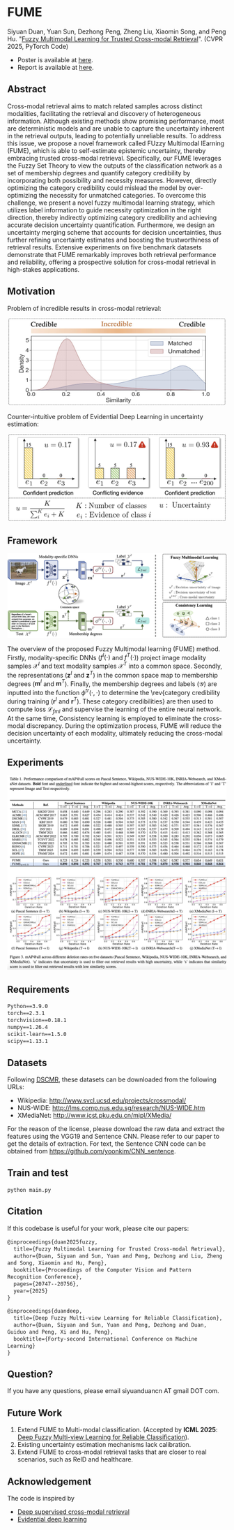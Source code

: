 # FUME

Siyuan Duan, Yuan Sun, Dezhong Peng, Zheng Liu, Xiaomin Song, and Peng Hu. "[Fuzzy Multimodal Learning for Trusted Cross-modal Retrieval](https://openaccess.thecvf.com/content/CVPR2025/papers/Duan_Fuzzy_Multimodal_Learning_for_Trusted_Cross-modal_Retrieval_CVPR_2025_paper.pdf)". (CVPR 2025, PyTorch Code)

- Poster is available at [here](https://github.com/siyuancncd/FUME/blob/main/FUME_poster.png).
- Report is available at [here](https://mp.weixin.qq.com/s/LIOjHJ1n7C5hXJcEH8_81A).

## Abstract

Cross-modal retrieval aims to match related samples across distinct modalities, facilitating the retrieval and discovery of heterogeneous information. Although existing methods show promising performance, most are deterministic models and are unable to capture the uncertainty inherent in the retrieval outputs, leading to potentially unreliable results. To address this issue, we propose a novel framework called FUzzy Multimodal lEarning (FUME), which is able to self-estimate epistemic uncertainty, thereby embracing trusted cross-modal retrieval. Specifically, our FUME leverages the Fuzzy Set Theory to view the outputs of the classification network as a set of membership degrees and quantify category credibility by incorporating both possibility and necessity measures. However, directly optimizing the category credibility could mislead the model by over-optimizing the necessity for unmatched categories. To overcome this challenge, we present a novel fuzzy multimodal learning strategy, which utilizes label information to guide necessity optimization in the right direction, thereby indirectly optimizing category credibility and achieving accurate decision uncertainty quantification. Furthermore, we design an uncertainty merging scheme that accounts for decision uncertainties, thus further refining uncertainty estimates and boosting the trustworthiness of retrieval results. Extensive experiments on five benchmark datasets demonstrate that FUME remarkably improves both retrieval performance and reliability, offering a prospective solution for cross-modal retrieval in high-stakes applications. 

## Motivation

Problem of incredible results in cross-modal retrieval:
<p align="center">
<img src="https://github.com/siyuancncd/FUME/blob/main/FUME_problem1.png" width="500" height="200">
</p>

Counter-intuitive problem of Evidential Deep Learning in uncertainty
estimation:
<p align="center">
<img src="https://github.com/siyuancncd/FUME/blob/main/FUME_problem2.png" width="500" height="200">
</p>

## Framework

<p align="center">
<img src="https://github.com/siyuancncd/FUME/blob/main/FUME_framework.png">
</p>

The overview of the proposed Fuzzy Multimodal learning (FUME) method. Firstly, modality-specific DNNs ($f^I(\cdot)$ and $f^T(\cdot)$) project image modality samples $\mathcal X^I$ and text modality samples $\mathcal X^T$ into a common space. Secondly, the representations ($\mathbf{z}^I$ and $\mathbf{z}^T$) in the common space map to membership degrees ($\mathbf{m}^I$ and $\mathbf{m}^T$). Finally, the membership degrees and labels ($\mathcal Y$) are inputted into the function $\phi^{tr}(\cdot, \cdot)$
    to determine the \rev{category credibility during training ($\mathbf{r}^I$ and $\mathbf{r}^T$). These category credibilities} are then used to compute loss $\mathcal L_{fml}$ and supervise the learning of the entire neural network. At the same time, Consistency learning is employed to eliminate the cross-modal discrepancy. During the optimization process, FUME will reduce the decision uncertainty of each modality, ultimately reducing the cross-modal uncertainty.

## Experiments

<p align="center">
<img src="https://github.com/siyuancncd/FUME/blob/main/FUME_results.png">
</p>

## Requirements

```
Python==3.9.0
torch==2.3.1
torchvision==0.18.1
numpy==1.26.4
scikit-learn==1.5.0
scipy==1.13.1
```

## Datasets


Following [DSCMR](https://github.com/penghu-cs/DSCMR), these datasets can be downloaded from the following URLs:

* Wikipedia: http://www.svcl.ucsd.edu/projects/crossmodal/
* NUS-WIDE: http://lms.comp.nus.edu.sg/research/NUS-WIDE.htm
* XMediaNet: http://www.icst.pku.edu.cn/mipl/XMedia/

For the reason of the license, please download the raw data and extract the features using the VGG19 and Sentence CNN. Please refer to our paper to get the details of extraction.
For text, the Sentence CNN code can be obtained from https://github.com/yoonkim/CNN_sentence.

## Train and test

```
python main.py
```

## Citation

If this codebase is useful for your work, please cite our papers:

```
@inproceedings{duan2025fuzzy,
  title={Fuzzy Multimodal Learning for Trusted Cross-modal Retrieval},
  author={Duan, Siyuan and Sun, Yuan and Peng, Dezhong and Liu, Zheng and Song, Xiaomin and Hu, Peng},
  booktitle={Proceedings of the Computer Vision and Pattern Recognition Conference},
  pages={20747--20756},
  year={2025}
}
```

```
@inproceedings{duandeep,
  title={Deep Fuzzy Multi-view Learning for Reliable Classification},
  author={Duan, Siyuan and Sun, Yuan and Peng, Dezhong and Duan, Guiduo and Peng, Xi and Hu, Peng},
  booktitle={Forty-second International Conference on Machine Learning}
}
```

## Question?

If you have any questions, please email siyuanduancn AT gmail DOT com.

## Future Work

1. Extend FUME to Multi-modal classification. (Accepted by **ICML 2025**: [Deep Fuzzy Multi-view Learning for Reliable Classification](https://github.com/siyuancncd/FUML)).
2. Existing uncertainty estimation mechanisms lack calibration.
3. Extend FUME to cross-modal retrieval tasks that are closer to real scenarios, such as ReID and healthcare.

## Acknowledgement

The code is inspired by 

* [Deep supervised cross-modal retrieval](https://openaccess.thecvf.com/content_CVPR_2019/html/Zhen_Deep_Supervised_Cross-Modal_Retrieval_CVPR_2019_paper.html)
* [Evidential deep learning](https://github.com/dougbrion/pytorch-classification-uncertainty)
